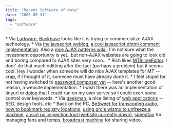 ```yaml
---
title: "Recent Software of Note"
date: "2005-05-31"
tags: 
  - "software"
---
```


\* Via [Larkware](http://www.larkware.com/dg3/TheDailyGrind628.html), [Backbase](http://www.backbase.com/index.php#2) looks like it is trying to commercialize AJAX technology. \* Via [the javascript weblog](http://javascript.weblogsinc.com/entry/1234000897043640/), [a cool javascript.dhtml comment implementation](http://www.snook.ca/archives/000365.html). Also a [nice AJAX patterns wiki.](http://www.ajaxpatterns.org/index.php?title=Main_Page). I'm not sure what the investment opportunity is yet...but non-AJAX websites are going to look old and boring compared to AJAX sites very soon... \* Rich likes [MTInlineEditor](http://www.tongfamily.com/guide/blogs/2005/05/19/mtinlineeditor.html). I dont' do that much editting after the fact (perhaps a problem) but it seems cool. Hey I wonder when someone will do nice AJAX templates for MT -- crap, if I thought of it, someone must have already done it. \* I feel stupid for not having switched to [password composer yet](http://weblog.infoworld.com/udell/2005/05/31.html#a1241) -- here's another good reason, a website implementation. \* I wish there was an implementation of tinyurl or [doiop](http://www.gadgetopia.com/2005/05/18/Doiop.html) that I could run on my own server so I could exert some control over keywords. \* Via [geekman](http://www.geekman.com/blog/arc/cat_Netcool.html), a nice listing of [web applications](http://www.kuro5hin.org/story/2005/5/21/03045/5568) \-- SEO, design tools, etc \* Back on the PC, [BeSweet for transcoding audio](http://www.tongfamily.com/guide/home_movies/2005/05/16/besweet.html), [how to bookmark registry locations](http://feeds.feedburner.com/EdBott-WindowsandOfficeExpertise?m=296), [using grc's wizmo to unfreeze a machine](http://www.spywareinfo.com/newsletter/archives/2005/may25.php#wizmo), [a nice pc inspection tool (website currently down)](http://www.cpuid.org/pcw.php#download), [speedfan](http://www.almico.com/speedfan.php) for managing fans and temps, [broadcast machine](http://www.pvrblog.com/pvr/2005/05/broadcast_machi.html) for sharing video.
